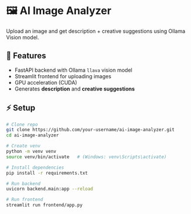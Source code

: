 # 🖼️ AI Image Analyzer

Upload an image and get description + creative suggestions using Ollama Vision model.

## 🚀 Features
- FastAPI backend with Ollama `llava` vision model
- Streamlit frontend for uploading images
- GPU acceleration (CUDA)
- Generates **description** and **creative suggestions**

## ⚡ Setup
```bash
# Clone repo
git clone https://github.com/your-username/ai-image-analyzer.git
cd ai-image-analyzer

# Create venv
python -m venv venv
source venv/bin/activate   # (Windows: venv\Scripts\activate)

# Install dependencies
pip install -r requirements.txt

# Run backend
uvicorn backend.main:app --reload

# Run frontend
streamlit run frontend/app.py
